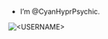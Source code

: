 - I’m @CyanHyprPsychic.

<p><img align="center" src="https://github-readme-stats.vercel.app/api/top-langs?username=<USERNAME>&show_icons=true&locale=en&layout=compact" alt="<USERNAME>" /></p>

